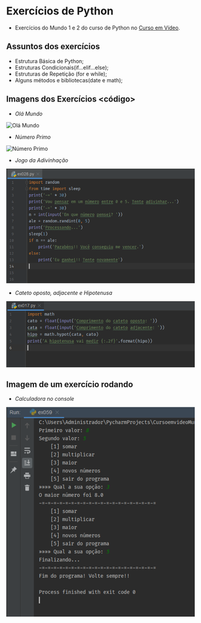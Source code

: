 # Exercícios de Python
- Exercícios do Mundo 1 e 2 do curso de Python no [Curso em Vídeo](youtube.com/cursoemvideo).
##  Assuntos dos exercícios
- Estrutura Básica de Python;
- Estruturas Condicionais(if...elif...else);
- Estruturas de Repetição (for e while);
- Alguns métodos e bibliotecas(date e math);

## Imagens dos Exercícios <código>

- *Olá Mundo*

![Olá Mundo](https://github.com/viniciusmartins1/python-exercises/blob/main/Ol%C3%A1%20mundo.PNG)

- *Número Primo*

![Número Primo](https://github.com/viniciusmartins1/python-exercises/blob/main/N%C3%BAmero%20Primo.PNG)

- *Jogo da Adivinhação*

![Jogo da Adivinhação](https://github.com/viniciusmartins1/python-exercises/blob/main/Jogo%20de%20advinha%C3%A7%C3%A3o.PNG)

- *Cateto oposto, adjacente e Hipotenusa*

![Catetos e Hipotenusa](https://github.com/viniciusmartins1/python-exercises/blob/main/Cateto%20oposto,%20adjacente%20e%20Hipotenusa.PNG)

## Imagem de um exercício rodando

- *Calculadora no console*

![Cauculadora](https://github.com/viniciusmartins1/python-exercises/blob/main/Calculadora.PNG)
